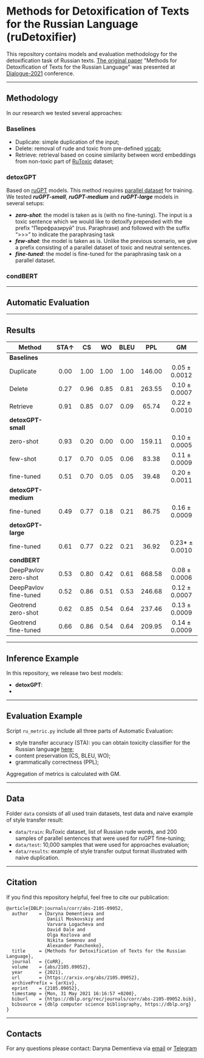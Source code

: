 # Methods for Detoxification of Texts for the Russian Language (ruDetoxifier)

This repository contains models and evaluation methodology for the detoxification task of Russian texts. [The original paper](https://arxiv.org/abs/2105.09052) "Methods for Detoxification of Texts for the Russian Language" was presented at [Dialogue-2021](http://www.dialog-21.ru/) conference.

***
## Methodology

In our research we tested several approaches:

### Baselines
- Duplicate: simple duplication of the input;
- Delete: removal of rude and toxic from pre-defined [vocab](https://github.com/skoltech-nlp/rudetoxifier/blob/main/data/train/MAT_FINAL_with_unigram_inflections.txt);
- Retrieve: retrieval based on cosine similarity between word embeddings from non-toxic part of [RuToxic](https://github.com/skoltech-nlp/rudetoxifier/blob/main/data/train/ru_toxic_dataset.csv) dataset;

### detoxGPT
Based on [ruGPT](https://github.com/sberbank-ai/ru-gpts) models. This method requires [parallel dataset](https://github.com/skoltech-nlp/rudetoxifier/blob/main/data/train/dataset_200.xls) for training. We tested ***ruGPT-small***, ***ruGPT-medium*** and ***ruGPT-large*** models in several setups:
- ***zero-shot***: the model is taken as is (with no fine-tuning). The input is a toxic sentence which we would like to detoxify prepended with the prefix “Перефразируй” (rus. Paraphrase) and followed with the suffix “>>>” to indicate the paraphrasing task
- ***few-shot***: the model is taken as is. Unlike the previous scenario, we give a prefix consisting of a parallel dataset of toxic and neutral sentences.
- ***fine-tuned***: the model is fine-tuned for the paraphrasing task on a parallel dataset.

### condBERT

***

## Automatic Evaluation


***
## Results

|Method   |STA↑   |CS   |WO   |BLEU  |PPL  |GM   |
|---|:---:|:---:|:---:|:---:|:---:|:---:|
|**Baselines**
|Duplicate   |0.00   |1.00   |1.00   |1.00   |146.00   |0.05 ± 0.0012   |
|Delete   |0.27   |0.96   |0.85   |0.81   |263.55   |0.10 ± 0.0007   |
|Retrieve   |0.91   |0.85   |0.07   |0.09   |65.74   |0.22 ± 0.0010   |
|**detoxGPT-small**
|zero-shot   |0.93   |0.20   |0.00   |0.00   |159.11   |0.10 ± 0.0005   |
|few-shot   |0.17   |0.70   |0.05   |0.06   |83.38   |0.11 ± 0.0009   |
|fine-tuned   |0.51   |0.70   |0.05   |0.05   |39.48   |0.20 ± 0.0011   |
|**detoxGPT-medium**   |   |   |   |   |   |   |
|fine-tuned   |0.49   |0.77   |0.18   |0.21   |86.75   |0.16 ± 0.0009   |
|**detoxGPT-large**   |   |   |   |   |   |   |
|fine-tuned   |0.61   |0.77   |0.22   |0.21   |36.92   |0.23* ± 0.0010   |
|**condBERT**  |   |   |   |   |   |   |
|DeepPavlov zero-shot   |0.53   |0.80   |0.42   |0.61   |668.58   |0.08 ± 0.0006   |
|DeepPavlov fine-tuned   |0.52   |0.86   |0.51   |0.53   |246.68   |0.12 ± 0.0007   |
|Geotrend zero-shot   |0.62   |0.85   |0.54   |0.64   |237.46   |0.13 ± 0.0009   |
|Geotrend fine-tuned   |0.66   |0.86   |0.54   |0.64   |209.95   |0.14 ± 0.0009   |

***

## Inference Example

In this repository, we release two best models:
- **detoxGPT**: 
- 

***

## Evaluation Example

Script `ru_metric.py` include all three parts of Automatic Evaluation:
- style transfer accuracy (STA): you can obtain toxicity classifier for the Russian language [here](https://drive.google.com/file/d/1hP820N3FddHJPSxM1BxMxV2N_NDfpjgo/view?usp=sharing);
- content preservation (CS, BLEU, WO);
- grammatically correctness (PPL);

Aggregation of metrics is calculated with GM.

***

## Data

Folder `data` consists of all used train datasets, test data and naive example of style transfer result:
- `data/train`: RuToxic dataset, list of Russian rude words, and 200 samples of parallel sentences that were used for ruGPT fine-tuning;
- `data/test`: 10,000 samples that were used for approaches evaluation;
- `data/results`: example of style transfer output format illustrated with naive duplication.

***

## Citation

If you find this repository helpful, feel free to cite our publication:

```
@article{DBLP:journals/corr/abs-2105-09052,
  author    = {Daryna Dementieva and
               Daniil Moskovskiy and
               Varvara Logacheva and
               David Dale and
               Olga Kozlova and
               Nikita Semenov and
               Alexander Panchenko},
  title     = {Methods for Detoxification of Texts for the Russian Language},
  journal   = {CoRR},
  volume    = {abs/2105.09052},
  year      = {2021},
  url       = {https://arxiv.org/abs/2105.09052},
  archivePrefix = {arXiv},
  eprint    = {2105.09052},
  timestamp = {Mon, 31 May 2021 16:16:57 +0200},
  biburl    = {https://dblp.org/rec/journals/corr/abs-2105-09052.bib},
  bibsource = {dblp computer science bibliography, https://dblp.org}
}
```

***

## Contacts

For any questions please contact: Daryna Dementieva via [email](mailto:daryna.dementieva@skoltech.ru) or [Telegram](https://t.me/dementyeva_ds)
